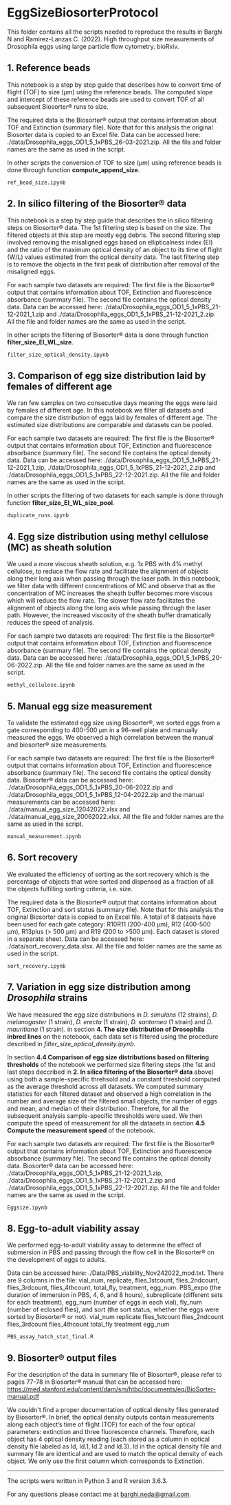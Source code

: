# EggSizeBiosorterProtocol

This folder contains all the scripts needed to reproduce the results in Barghi N and Ramirez-Lanzas C. (2022). High throughput size measurements of Drosophila eggs using large particle flow cytometry. bioRxiv.

## 1. Reference beads
This notebook is a step by step guide that describes how to convert time of flight (TOF) to size (μm) using the reference beads. The computed slope and intercept of these reference beads are used to convert TOF of all subsequent Biosorter® runs to size. 

The required data is the Biosorter® output that contains information about TOF and Extinction (summary file). Note that for this analysis the original Biosorter data is copied to an Excel file. Data can be accessed here: ./data/Drosophila_eggs_OD1_5_1xPBS_26-03-2021.zip. All the file and folder names are the same as used in the script.

In other scripts the conversion of TOF to size (μm) using reference beads is done through function **compute_append_size**.

```
ref_bead_size.ipynb
```
## 2. In silico filtering of the Biosorter® data

This notebook is a step by step guide that describes the in silico filtering steps on Biosorter® data. The 1st filtering step is based on the size. The filtered objects at this step are mostly egg debris. The second filtering step involved removing the misaligned eggs based on ellipticalness index (EI) and the ratio of the maximum optical density of an object to its time of flight (W/L) values estimated from the optical density data. The last filtering step is to remove the objects in the first peak of distribution after removal of the misaligned eggs. 

For each sample two datasets are required: The first file is the Biosorter® output that contains information about TOF, Extinction and fluorescence absorbance (summary file). The second file contains the optical density data. Data can be accessed here: ./data/Drosophila_eggs_OD1_5_1xPBS_21-12-2021_1.zip and ./data/Drosophila_eggs_OD1_5_1xPBS_21-12-2021_2.zip. All the file and folder names are the same as used in the script.

In other scripts the filtering of Biosorter® data is done through function **filter_size_EI_WL_size**.

```
filter_size_optical_density.ipynb
```

## 3. Comparison of egg size distribution laid by females of different age 

We ran few samples on two consecutive days meaning the eggs were laid by females of different age. In this notebook we filter all datasets and compare the size distribution of eggs laid by females of different age. The estimated size distributions are comparable and datasets can be pooled.

For each sample two datasets are required: The first file is the Biosorter® output that contains information about TOF, Extinction and fluorescence absorbance (summary file). The second file contains the optical density data. Data can be accessed here: ./data/Drosophila_eggs_OD1_5_1xPBS_21-12-2021_1.zip, ./data/Drosophila_eggs_OD1_5_1xPBS_21-12-2021_2.zip and ./data/Drosophila_eggs_OD1_5_1xPBS_22-12-2021.zip. All the file and folder names are the same as used in the script.

In other scripts the filtering of two datasets for each sample is done through function **filter_size_EI_WL_size_pool**.

```
duplicate_runs.ipynb
```
## 4. Egg size distribution using methyl cellulose (MC) as sheath solution

We used a more viscous sheath solution, e.g. 1x PBS with 4% methyl cellulose, to reduce the flow rate and facilitate the alignment of objects along their long axis when passing through the laser path. In this notebook, we filter data with different concentrations of MC and observe that as the concentration of MC increases the sheath buffer becomes more viscous which will reduce the flow rate. The slower flow rate facilitates the alignment of objects along the long axis while passing through the laser path. However, the increased viscosity of the sheath buffer dramatically reduces the speed of analysis. 

For each sample two datasets are required: The first file is the Biosorter® output that contains information about TOF, Extinction and fluorescence absorbance (summary file). The second file contains the optical density data. Data can be accessed here: ./data/Drosophila_eggs_OD1_5_1xPBS_20-06-2022.zip. All the file and folder names are the same as used in the script.

```
methyl_cellulose.ipynb
```
## 5. Manual egg size measurement

To validate the estimated egg size using Biosorter®, we sorted eggs from a gate corresponding to 400-500 µm in a 96-well plate and manually measured the eggs. We observed a high correlation between the manual and biosorter® size measurements.

For each sample two datasets are required: The first file is the Biosorter® output that contains information about TOF, Extinction and fluorescence absorbance (summary file). The second file contains the optical density data. Biosorter® data can be accessed here: ./data/Drosophila_eggs_OD1_5_1xPBS_20-06-2022.zip and ./data/Drosophila_eggs_OD1_5_1xPBS_12-04-2022.zip and the manual measurements can be accessed here: ./data/manual_egg_size_12042022.xlsx and ./data/manual_egg_size_20062022.xlsx. All the file and folder names are the same as used in the script.

```
manual_measurement.ipynb
```

## 6. Sort recovery

We evaluated the efficiency of sorting as the sort recovery which is the percentage of objects that were sorted and dispensed as a fraction of all the objects fulfilling sorting criteria, i.e. size. 

The required data is the Biosorter® output that contains information about TOF, Extinction and sort status (summary file). Note that for this analysis the original Biosorter data is copied to an Excel file. A total of 8 datasets have been used for each gate category: R10R11 (200-400 μm), R12 (400-500 μm), R13plus (> 500 μm) and R19 (200 to >500 μm). Each dataset is stored in a separate sheet. Data can be accessed here: ./data/sort_recovery_data.xlsx. All the file and folder names are the same as used in the script.

```
sort_recovery.ipynb
```

## 7. Variation in egg size distribution among *Drosophila* strains

We have measured the egg size distributions in *D. simulans* (12 strains), *D. melanogaster* (1 strain), *D. erecta* (1 strain), *D. santomea* (1 strain) and *D. mauritiana* (1 strain). in section **4. The size distribution of Drosophila inbred lines** on the notebook, each data set is filtered using the procedure described in *filter_size_optical_density.ipynb*. 

In section **4.4 Comparison of egg size distributions based on filtering thresholds** of the notebook we performed size filtering steps (the 1st and last steps deccribed in **2. In silico filtering of the Biosorter® data** above) using both a sample-specific threhsold and a constant threshold computed as the average threshold across all datasets. We computed summary statistics for each filtered dataset and observed a high correlation in the number and average size of the filtered small objects, the number of eggs and mean, and median of their distribution. Therefore, for all the subsequent analysis sample-specific thresholds were used. We then compute the speed of measurement for all the datasets in section **4.5 Compute the measurement speed** of the notebook. 

For each sample two datasets are required: The first file is the Biosorter® output that contains information about TOF, Extinction and fluorescence absorbance (summary file). The second file contains the optical density data. Biosorter® data can be accessed here: ./data/Drosophila_eggs_OD1_5_1xPBS_21-12-2021_1.zip, ./data/Drosophila_eggs_OD1_5_1xPBS_21-12-2021_2.zip and ./data/Drosophila_eggs_OD1_5_1xPBS_22-12-2021.zip. All the file and folder names are the same as used in the script.

```
Eggsize.ipynb
```

## 8. Egg-to-adult viability assay

We performed egg-to-adult viability assay to determine the effect of submersion in PBS and passing through the flow cell in the Biosorter® on the development of eggs to adults.

Data can be accessed here: ./Data/PBS_viability_Nov242022_mod.txt. There are 9 columns in the file: vial_num, replicate, flies_1stcount, flies_2ndcount, flies_3rdcount, flies_4thcount, total_fly, treatment, egg_num. 
PBS_expo (the duration of immersion in PBS, 4, 6, and 8 hours), subreplicate (different sets for each treatment), egg_num (number of eggs in each vial), fly_num (number of eclosed flies), and sort (the sort status, whether the eggs were sorted by Biosorter® or not).
vial_num	replicate	flies_1stcount	flies_2ndcount	flies_3rdcount	flies_4thcount	total_fly	treatment	egg_num

```
PBS_assay_hatch_stat_final.R
```
## 9. Biosorter® output files

For the description of the data in summary file of Biosorter®, please refer to pages 77-78 in Biosorter® manual  that can be accessed here: https://med.stanford.edu/content/dam/sm/htbc/documents/eq/BioSorter-manual.pdf

We couldn't find a proper documentation of optical density files generated by Biosorter®. In brief, the optical density outputs contain measurements along each object’s
time of flight (TOF) for each of the four optical parameters: extinction and three fluorescence channels. Therefore, each object has 4 optical density reading (each stored as a column in optical density file labeled as Id, Id.1, Id.2 and Id.3). Id in the optical density file and summary file are identical and are used to match the optical density of each object. We only use the first column which corresponds to Extinction. 

---------------------------------------------

The scripts were written in Python 3 and R version 3.6.3. 

For any questions please contact me at barghi.neda@gmail.com. 

